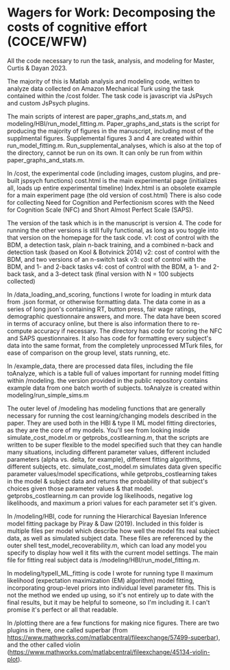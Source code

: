 # Wagers for Work: Decomposing the costs of cognitive effort (COCE/WFW)

All the code necessary to run the task, analysis, and modeling for Master, Curtis & Dayan 2023.

The majority of this is Matlab analysis and modeling code, written to analyze data collected on Amazon Mechanical Turk using the task contained within the /cost folder.
The task code is javascript via JsPsych and custom JsPsych plugins.

The main scripts of interest are paper_graphs_and_stats.m, and modeling/HBI/run_model_fitting.m. Paper_graphs_and_stats is the script for producing the majority of figures in the manuscript, including most of the supplmental figures. Supplemental figures 3 and 4 are created within run_model_fitting.m. Run_supplemental_analyses, which is also at the top of the directory, cannot be run on its own. It can only be run from within paper_graphs_and_stats.m.

In /cost, the experimental code (including images, custom plugins, and pre-built jspsych functions)
cost.html is the main experimental page (initializes all, loads up entire experimental timeline)
Index.html is an obsolete example for a main experiment page (the old version of cost.html)
There is also code for collecting Need for Cognition and Perfectionism scores with the Need for Cognition Scale (NFC) and Short Almost Perfect Scale (SAPS).

The version of the task which is in the manuscript is version 4. The code for running the other versions is still fully functional, as long as you toggle into that version on the homepage for the task code.
v1: cost of control with the BDM, a detection task, plain n-back training, and a combined n-back and detection task (based on Kool & Botvinick 2014)
v2: cost of control with the BDM, and two versions of an n-switch task
v3: cost of control with the BDM, and 1- and 2-back tasks
v4: cost of control with the BDM, a 1- and 2-back task, and a 3-detect task (final version with N = 100 subjects collected)

In /data_loading_and_scoring, functions I wrote for loading in mturk data from .json format, or otherwise formatting data. The data come in as a series of long json's containing RT, button press, fair wage ratings, demographic questionnaire answers, and more. The data have been scored in terms of accuracy online, but there is also information there to re-compute accuracy if necessary. The directory has code for scoring the NFC and SAPS questionnaires. It also has code for formatting every subject's data into the same format, from the completely unprocessed MTurk files, for ease of comparison on the group level, stats running, etc.

In /example_data, there are processed data files, including the file toAnalyze,
which is a table full of values important for running model fitting within /modeling.
the version provided in the public repository contains example data from one batch
worth of subjects. toAnalyze is created within modeling/run_simple_sims.m

The outer level of /modeling has modeling functions that are generally necessary for running the cost learning/changing models described in the paper. They are used both in the HBI & type II ML model fitting directories, as they are the core of my models. You'll see from looking inside simulate_cost_model.m or getprobs_costlearning.m, that the scripts are written to be super flexible to the model specified such that they can handle many situations, including different parameter values, different included parameters (alpha vs. delta, for example), different fitting algorithms, different subjects, etc. simulate_cost_model.m simulates data given specific parameter values/model specifications, while getprobs_costlearning takes in the model & subject data and returns the probability of that subject's choices given those parameter values & that model. getprobs_costlearning.m can provide log likelihoods, negative log likelihoods, and maximum a priori values for each parameter set it's given.

In /modeling/HBI, code for running the Hierarchical Bayesian Inference model fitting package by Piray & Daw (2019). Included in this folder is multiple files per model which describe how well the model fits real subject data, as well as simulated subject data. These files are referenced by the outer shell test_model_recoverability.m, which can load any model you specify to display how well it fits with the current model settings. The main file for fitting real subject data is /modeling/HBI/run_model_fitting.m. 

In modeling/typeII_ML_fitting is code I wrote for running type II maximum likelihood (expectation maximization (EM) algorithm) model fitting, incorporating group-level priors into individual level parameter fits. This is not the method we ended up using, so it's not entirely up to date with the final results, but it may be helpful to someone, so I'm including it. I can't promise it's perfect or all that readable.

In /plotting there are a few functions for making nice figures. There are two plugins in there, one called superbar (from https://www.mathworks.com/matlabcentral/fileexchange/57499-superbar), and the other called violin (https://www.mathworks.com/matlabcentral/fileexchange/45134-violin-plot).
